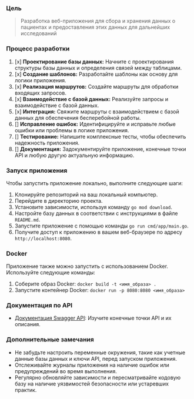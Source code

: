 ### Цель
> Разработка веб-приложения для сбора и хранения данных о пациентах и предоставления этих данных для дальнейших исследований

### Процесс разработки

1. [x] **Проектирование базы данных:** Начните с проектирования структуры базы данных и определения связей между таблицами.
2. [x] **Создание шаблонов:** Разработайте шаблоны как основу для логики приложения.
3. [x] **Реализация маршрутов:** Создайте маршруты для обработки входящих запросов.
4. [x] **Взаимодействие с базой данных:** Реализуйте запросы и взаимодействие с базой данных.
5. [x] **Интеграция:** Свяжите маршруты с взаимодействием с базой данных для обеспечения бесперебойной работы.
6. [] **Исправление ошибок:** Идентифицируйте и исправьте любые ошибки или проблемы в логике приложения.
7. [] **Тестирование:** Напишите комплексные тесты, чтобы обеспечить надежность приложения.
8. [] **Документация:** Задокументируйте приложение, конечные точки API и любую другую актуальную информацию.

### Запуск приложения

Чтобы запустить приложение локально, выполните следующие шаги:

1. Клонируйте репозиторий на ваш локальный компьютер.
2. Перейдите в директорию проекта.
3. Установите зависимости, используя команду `go mod download`.
4. Настройте базу данных в соответствии с инструкциями в файле `README.md`.
5. Запустите приложение с помощью команды `go run cmd/app/main.go`.
6. Получите доступ к приложению в вашем веб-браузере по адресу `http://localhost:8080`.

### Docker

Приложение также можно запустить с использованием Docker. Используйте следующие команды:

1. Соберите образ Docker: `docker build -t <имя_образа> .`
2. Запустите контейнер Docker: `docker run -p 8080:8080 <имя_образа>`

### Документация по API

- [Документация Swagger API](https://app.swaggerhub.com/apis/DANIILBAKHLANOV/oncomarker-api/1.0-oas3): Изучите конечные точки API и их описания.

### Дополнительные замечания

- Не забудьте настроить переменные окружения, такие как учетные данные базы данных и ключи API, перед запуском приложения.
- Отслеживайте журналы приложения на наличие ошибок или предупреждений во время выполнения.
- Регулярно обновляйте зависимости и пересматривайте кодовую базу на наличие уязвимостей безопасности или устаревших практик.